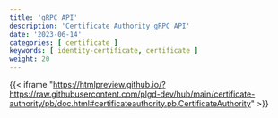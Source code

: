 ```yaml
---
title: 'gRPC API'
description: 'Certificate Authority gRPC API'
date: '2023-06-14'
categories: [ certificate ]
keywords: [ identity-certificate, certificate ]
weight: 20
---
```


{{< iframe "<https://htmlpreview.github.io/?https://raw.githubusercontent.com/plgd-dev/hub/main/certificate-authority/pb/doc.html#certificateauthority.pb.CertificateAuthority>" >}}
